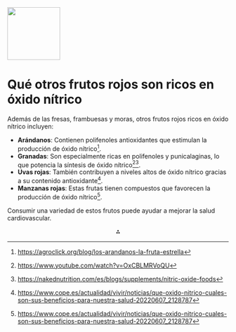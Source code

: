 <img src="https://r2cdn.perplexity.ai/pplx-full-logo-primary-dark%402x.png" class="logo" width="120"/>

# Qué otros frutos rojos son ricos en óxido nítrico

Además de las fresas, frambuesas y moras, otros frutos rojos ricos en óxido nítrico incluyen:

- **Arándanos**: Contienen polifenoles antioxidantes que estimulan la producción de óxido nítrico[^5].
- **Granadas**: Son especialmente ricas en polifenoles y punicalaginas, lo que potencia la síntesis de óxido nítrico[^3][^4].
- **Uvas rojas**: También contribuyen a niveles altos de óxido nítrico gracias a su contenido antioxidante[^8].
- **Manzanas rojas**: Estas frutas tienen compuestos que favorecen la producción de óxido nítrico[^8].

Consumir una variedad de estos frutos puede ayudar a mejorar la salud cardiovascular.

<div style="text-align: center">⁂</div>

[^1]: https://spartamsportshop.es/que-alimentos-contienen-oxido-nitrico/

[^2]: https://www.bannerhealth.com/es/healthcareblog/advise-me/what-men-should-know-about-nitric-oxide-supplements

[^3]: https://www.youtube.com/watch?v=OxCBLMRVoQU

[^4]: https://nakednutrition.com/es/blogs/supplements/nitric-oxide-foods

[^5]: https://agroclick.org/blog/los-arandanos-la-fruta-estrella

[^6]: https://www.elespanol.com/ciencia/nutricion/20210510/alimentos-nitrato-polemico-compuesto-bueno-hipertension/579472054_3.html

[^7]: https://es.iherb.com/blog/nitric-oxide-foods/1950

[^8]: https://www.cope.es/actualidad/vivir/noticias/que-oxido-nitrico-cuales-son-sus-beneficios-para-nuestra-salud-20220607_2128787

